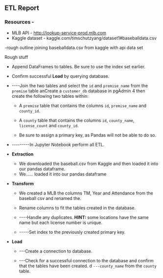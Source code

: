 
## ETL Report

### Resources - 
* MLB API  - http://lookup-service-prod.mlb.com
* Kaggle dataset - kaggle.com/timschutzyang/dataset1#baseballdata.csv


-rough outline joining baseballdata.csv from kaggle with api data set

 
 
 
 Rough stuff
  * Append DataFrames to tables. Be sure to use the index set earlier.

* Confirm successful **Load** by querying database.

* ----Join the two tables and select the `id` and `premise_name` from the `premise` table anCreate a `customer_db` database in pgAdmin 4 then create the following two tables within:

  * A `premise` table that contains the columns `id`, `premise_name` and `county_id`.

  * A `county` table that contains the columns `id`, `county_name`, `license_count` and `county_id`.

  * Be sure to assign a primary key, as Pandas will not be able to do so.

* ---------In Jupyter Notebook perform all ETL.

* **Extraction**

  * We downloaded the baseball.csv from Kaggle and then loaded it into our pandas dataframe.
  * We...... loaded it into our pandas dataframe

* **Transform**

  * We created a MLB the columns TM, Year and Attendance from the baseball csv and renamed the.

  * Rename columns to fit the tables created in the database.

  * ----Handle any duplicates. **HINT:** some locations have the same name but each license number is unique.

  * -----Set index to the previously created primary key.

* **Load**

  * ---Create a connection to database.

  * ---Check for a successful connection to the database and confirm that the tables have been created.
d `---county_name` from the `county` table.

